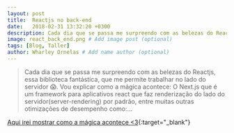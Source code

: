 ```yaml
---
layout: post
title:  Reactjs no back-end
date:   2018-02-31 13:32:20 +0300
description: Cada dia que se passa me surpreendo com as belezas do Reactjs, essa biblioteca fantástica, que me permite trabalhar no lado do servidor 😱. # Add post description (optional)
image: react_back_end.png # Add image post (optional)
tags: [Blog, Taller]
author: Wharley Ornelas # Add name author (optional)
---
```


> Cada dia que se passa me surpreendo com as belezas do Reactjs, essa biblioteca fantástica, que me permite trabalhar no lado do servidor 😱. Vou explicar como a mágica acontece: O Next.js que é um framework para aplicativos react que faz renderização do lado do servidor(server-rendering) por padrão, entre muitas outras otimizações de desempenho como:…


[Aqui irei mostrar como a mágica acontece <3][taller]{:target="_blank"}

[taller]: https://blog.taller.net.br/reactjs-no-back-end/